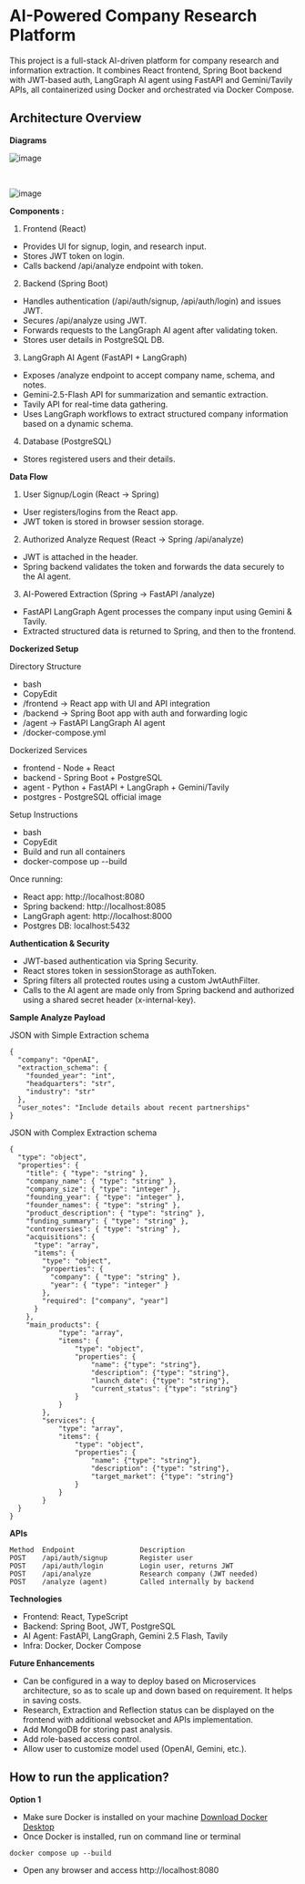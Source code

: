 # AI-Powered Company Research Platform

This project is a full-stack AI-driven platform for company research and information extraction. It combines React frontend, Spring Boot backend with JWT-based auth, LangGraph AI agent using FastAPI and Gemini/Tavily APIs, all containerized using Docker and orchestrated via Docker Compose.

## Architecture Overview

**Diagrams**

![image](https://github.com/user-attachments/assets/7aba81cb-f606-45d5-bf8c-da38a73bad3a)

<br/>

![image](https://github.com/user-attachments/assets/e61c9352-733c-4152-a06c-872ef714efe2)

**Components :**

1. Frontend (React)

- Provides UI for signup, login, and research input.
- Stores JWT token on login.
- Calls backend /api/analyze endpoint with token.

2. Backend (Spring Boot)

- Handles authentication (/api/auth/signup, /api/auth/login) and issues JWT.
- Secures /api/analyze using JWT.
- Forwards requests to the LangGraph AI agent after validating token.
- Stores user details in PostgreSQL DB.

3. LangGraph AI Agent (FastAPI + LangGraph)

- Exposes /analyze endpoint to accept company name, schema, and notes.
- Gemini-2.5-Flash API for summarization and semantic extraction.
- Tavily API for real-time data gathering.
- Uses LangGraph workflows to extract structured company information based on a dynamic schema.

4. Database (PostgreSQL)

- Stores registered users and their details.

**Data Flow**

1. User Signup/Login (React → Spring)

- User registers/logins from the React app.
- JWT token is stored in browser session storage.

2. Authorized Analyze Request (React → Spring /api/analyze)

- JWT is attached in the header.
- Spring backend validates the token and forwards the data securely to the AI agent.

3. AI-Powered Extraction (Spring → FastAPI /analyze)

- FastAPI LangGraph Agent processes the company input using Gemini & Tavily.
- Extracted structured data is returned to Spring, and then to the frontend.

**Dockerized Setup**

Directory Structure

- bash
- CopyEdit
- /frontend -> React app with UI and API integration
- /backend -> Spring Boot app with auth and forwarding logic
- /agent -> FastAPI LangGraph AI agent
- /docker-compose.yml

Dockerized Services

- frontend - Node + React
- backend - Spring Boot + PostgreSQL
- agent - Python + FastAPI + LangGraph + Gemini/Tavily
- postgres - PostgreSQL official image

Setup Instructions

- bash
- CopyEdit
- Build and run all containers
- docker-compose up --build

Once running:

- React app: http://localhost:8080
- Spring backend: http://localhost:8085
- LangGraph agent: http://localhost:8000
- Postgres DB: localhost:5432

**Authentication & Security**

- JWT-based authentication via Spring Security.
- React stores token in sessionStorage as authToken.
- Spring filters all protected routes using a custom JwtAuthFilter.
- Calls to the AI agent are made only from Spring backend and authorized using a shared secret header (x-internal-key).

**Sample Analyze Payload**

JSON with Simple Extraction schema

```
{
  "company": "OpenAI",
  "extraction_schema": {
    "founded_year": "int",
    "headquarters": "str",
    "industry": "str"
  },
  "user_notes": "Include details about recent partnerships"
}
```

JSON with Complex Extraction schema

```
{
  "type": "object",
  "properties": {
    "title": { "type": "string" },
    "company_name": { "type": "string" },
    "company_size": { "type": "integer" },
    "founding_year": { "type": "integer" },
    "founder_names": { "type": "string" },
    "product_description": { "type": "string" },
    "funding_summary": { "type": "string" },
    "controversies": { "type": "string" },
    "acquisitions": {
      "type": "array",
      "items": {
        "type": "object",
        "properties": {
          "company": { "type": "string" },
          "year": { "type": "integer" }
        },
        "required": ["company", "year"]
      }
    },
    "main_products": {
            "type": "array",
            "items": {
                "type": "object",
                "properties": {
                    "name": {"type": "string"},
                    "description": {"type": "string"},
                    "launch_date": {"type": "string"},
                    "current_status": {"type": "string"}
                }
            }
        },
        "services": {
            "type": "array",
            "items": {
                "type": "object",
                "properties": {
                    "name": {"type": "string"},
                    "description": {"type": "string"},
                    "target_market": {"type": "string"}
                }
            }
        }
  }
}
```

**APIs**

```
Method	Endpoint	            Description
POST	/api/auth/signup	    Register user
POST	/api/auth/login	        Login user, returns JWT
POST	/api/analyze	        Research company (JWT needed)
POST	/analyze (agent)	    Called internally by backend
```

**Technologies**

- Frontend: React, TypeScript
- Backend: Spring Boot, JWT, PostgreSQL
- AI Agent: FastAPI, LangGraph, Gemini 2.5 Flash, Tavily
- Infra: Docker, Docker Compose

**Future Enhancements**

- Can be configured in a way to deploy based on Microservices architecture, so as to scale up and down based on requirement. It helps in saving costs.
- Research, Extraction and Reflection status can be displayed on the frontend with additional websocket and APIs implementation.
- Add MongoDB for storing past analysis.
- Add role-based access control.
- Allow user to customize model used (OpenAI, Gemini, etc.).

## How to run the application?

**Option 1**

- Make sure Docker is installed on your machine [Download Docker Desktop](https://www.docker.com/products/docker-desktop/)
- Once Docker is installed, run on command line or terminal

```
docker compose up --build
```

- Open any browser and access http://localhost:8080
